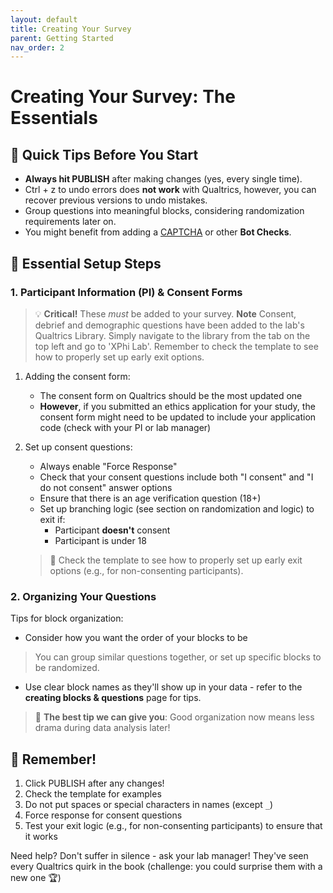 ```yaml
---
layout: default
title: Creating Your Survey
parent: Getting Started
nav_order: 2
---
```


# Creating Your Survey: The Essentials 

## 🎯 Quick Tips Before You Start
- **Always hit PUBLISH** after making changes (yes, every single time).
- Ctrl + z to undo errors does **not work** with Qualtrics, however, you can recover previous versions to undo mistakes.
- Group questions into meaningful blocks, considering randomization requirements later on.	
- You might benefit from adding a [CAPTCHA](https://www.qualtrics.com/support/survey-platform/survey-module/editing-questions/question-types-guide/advanced/captcha-verification/) or other **Bot Checks**.

## 🔑 Essential Setup Steps

### 1. Participant Information (PI) & Consent Forms

> 💡 **Critical!** These *must* be added to your survey.
> **Note** Consent, debrief and demographic questions have been added to the lab's Qualtrics Library. Simply navigate to the library from the tab on the top left and go to 'XPhi Lab'. Remember to check the template to see how to properly set up early exit options.


1. Adding the consent form:
   - The consent form on Qualtrics should be the most updated one
   - **However**, if you submitted an ethics application for your study, the consent form might need to be updated to include your application code (check with your PI or lab manager)
   
2. Set up consent questions:
   - Always enable "Force Response"
   - Check that your consent questions include both "I consent" and "I do not consent" answer options
   - Ensure that there is an age verification question (18+) 
   - Set up branching logic (see section on randomization and logic) to exit if:
     - Participant **doesn't** consent
     - Participant is under 18
   
   > 🚨 Check the template to see how to properly set up early exit options (e.g., for non-consenting participants).

### 2. Organizing Your Questions

Tips for block organization:
- Consider how you want the order of your blocks to be
> You can group similar questions together, or set up specific blocks to be randomized.
- Use clear block names as they'll show up in your data - refer to the **creating blocks & questions** page for tips.

> 🥸 **The best tip we can give you**: Good organization now means less drama during data analysis later!

## 📝 Remember!
1. Click PUBLISH after any changes!
2. Check the template for examples
3. Do not put spaces or special characters in names (except `_`)
4. Force response for consent questions
5. Test your exit logic (e.g., for non-consenting participants) to ensure that it works

Need help? Don't suffer in silence - ask your lab manager! They've seen every Qualtrics quirk in the book (challenge: you could surprise them with a new one 🏆) 
